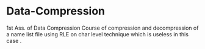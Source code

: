 # Data-Compression
1st Ass. of Data Compression Course of compression and decompression of a name list file using RLE on char level technique which is useless in this case .
